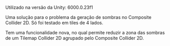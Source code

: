 Utilizado na versão da Unity: 6000.0.23f1

Uma solução para o problema da geração de sombras no Composite Collider 2D. Só foi testado em tiles de 4 lados.

Tem uma funcionalidade nova, no qual permite reduzir a zona das sombras de um Tilemap Collider 2D agrupado pelo Composite Collider 2D.
